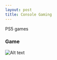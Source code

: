 ```yaml
---
layout: post
title: Console Gaming
---
```


PS5 games

### Game

![Alt text](https://variety.com/wp-content/uploads/2022/12/GodOfWar.jpg?w=1000&h=563&crop=1&resize=1000%2C563 "a title")

